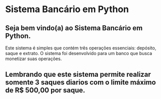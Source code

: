 # Sistema Bancário em Python
## Seja bem vindo(a) ao Sistema Bancário em Python. 
Este sistema é simples que contém três operações essenciais: depósito, saque e extrato. 
O sistema foi desenvolvido para um banco que busca monetizar suas operações.

## Lembrando que este sistema permite realizar somente 3 saques diarios com o limite máximo de R$ 500,00 por saque.
